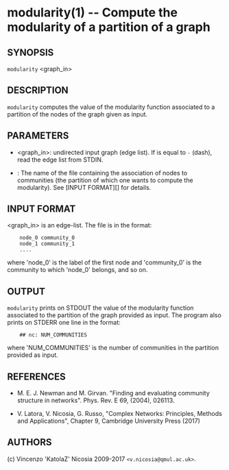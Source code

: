 modularity(1) -- Compute the modularity of a partition of a graph
======

## SYNOPSIS

`modularity` <graph_in> <partition>

## DESCRIPTION

`modularity` computes the value of the modularity function associated
to a partition of the nodes of the graph given as input. 

## PARAMETERS

* <graph_in>:
    undirected input graph (edge list). If is equal to `-` (dash), read
    the edge list from STDIN.

* <partition>: 
    The name of the file containing the association of nodes to
    communities (the partition of which one wants to compute the
    modularity). See [INPUT FORMAT][] for details.

## INPUT FORMAT

<graph_in> is an edge-list. The file <partition> is in the format:

        node_0 community_0
        node_1 community_1
        ....

where 'node_0' is the label of the first node and 'community_0' is the
community to which 'node_0' belongs, and so on.

## OUTPUT

`modularity` prints on STDOUT the value of the modularity function
associated to the partition of the graph provided as input. The
program also prints on STDERR one line in the format:

        ## nc: NUM_COMMUNITIES
        
where 'NUM_COMMUNITIES' is the number of communities in the partition
provided as input.


## REFERENCES

* M\. E. J. Newman and M. Girvan. "Finding and evaluating community
  structure in networks". Phys. Rev. E 69, (2004), 026113.

* V\. Latora, V. Nicosia, G. Russo, "Complex Networks: Principles,
  Methods and Applications", Chapter 9, Cambridge University Press
  (2017)


## AUTHORS

(c) Vincenzo 'KatolaZ' Nicosia 2009-2017 `<v.nicosia@qmul.ac.uk>`.
